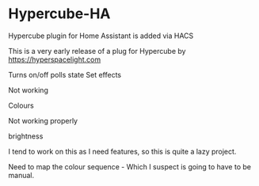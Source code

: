 # Hypercube-HA
Hypercube plugin for Home Assistant is added via HACS

This is a very early release of a plug for Hypercube by https://hyperspacelight.com


Turns on/off
polls state
Set effects


Not working

Colours


Not working properly 

brightness


I tend to work on this as I need features, so this is quite a lazy project. 

Need to map the colour sequence - Which I suspect is going to have to be manual.
